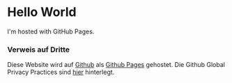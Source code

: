 <!DOCTYPE html>
<html>
<body>
<h1>Hello World</h1>
<p>I'm hosted with GitHub Pages.</p>
<h3 id="verweis-auf-dritte">Verweis auf Dritte</h3>
<p>Diese Website wird auf <a href="https://www.github.com">Github</a> als <a href="https://help.github.com/articles/what-is-github-pages/">Github Pages</a> gehostet. Die Github Global Privacy Practices sind <a href="https://help.github.com/articles/global-privacy-practices/">hier</a> hinterlegt.</p>
</body>
</html>
